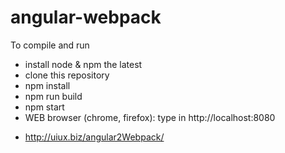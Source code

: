 # angular-webpack
To compile and run
- install node & npm the latest
- clone this repository
- npm install
- npm run build
- npm start
- WEB browser (chrome, firefox): type in http://localhost:8080
+ http://uiux.biz/angular2Webpack/

